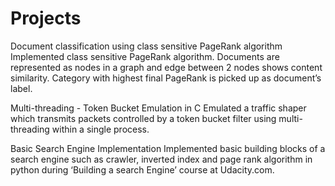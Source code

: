 Projects
=========

Document classification using class sensitive PageRank algorithm
Implemented class sensitive PageRank algorithm. Documents are represented as nodes in a graph and edge between 2 nodes shows content similarity. Category with highest final PageRank is picked up as document’s label.

Multi-threading - Token Bucket Emulation in C
Emulated a traffic shaper which transmits packets controlled by a token bucket filter using multi-threading within a single process.

Basic Search Engine Implementation
Implemented basic building blocks of a search engine such as crawler, inverted index and page rank algorithm in python during ‘Building a search Engine’ course at Udacity.com.
